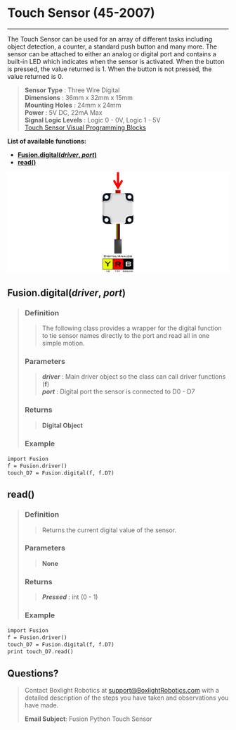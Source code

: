 # **Touch Sensor (45-2007)**
-----
The Touch Sensor can be used for an array of different tasks including object detection, a counter, a standard push button and many more. The sensor can be attached to either an analog or digital port and contains a built-in LED which indicates when the sensor is activated. When the button is pressed, the value returned is 1. When the button is not pressed, the value returned is 0.

>**Sensor Type** : Three Wire Digital  
>**Dimensions** : 36mm x 32mm x 15mm  
>**Mounting Holes** : 24mm x 24mm  
>**Power** : 5V DC, 22mA Max  
>**Signal Logic Levels** : Logic 0 - 0V, Logic 1 - 5V  
>[Touch Sensor Visual Programming Blocks](Blk_Touch_Sensor.md)

**List of available functions:**  

* [**Fusion.digital(*driver*, *port*)**](Py_Touch_Sensor.md#fusiondigitaldriver-port)
* [**read()**](Py_Touch_Sensor.md#read)

![](img/Sensor_Diagrams/Touch.png)

## **Fusion.digital(*driver*, *port*)**
>### Definition
>>The following class provides a wrapper for the digital function to tie sensor names directly to the port and read all in one simple motion. 
>
>### Parameters
>>***driver*** : Main driver object so the class can call driver functions (**f**)  
>>***port*** : Digital port the sensor is connected to D0 - D7
>
>### Returns
>>**Digital Object**
>
>### Example
>>
    import Fusion
    f = Fusion.driver()
    touch_D7 = Fusion.digital(f, f.D7)
    
## **read()**
>### Definition
>>Returns the current digital value of the sensor.
>
>### Parameters
>>**None**
>
>### Returns
>>***Pressed*** : int (0 - 1)
>
>### Example
>>
    import Fusion
    f = Fusion.driver()
    touch_D7 = Fusion.digital(f, f.D7)
    print touch_D7.read()

## **Questions?**
>Contact Boxlight Robotics at [support@BoxlightRobotics.com](mailto:support@BoxlightRobotics.com) with a detailed description of the steps you have taken and observations you have made.
>
>**Email Subject**: Fusion Python Touch Sensor